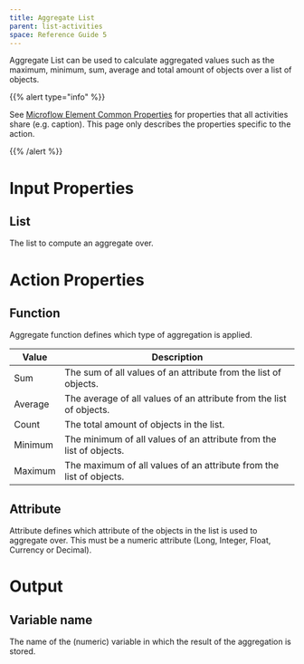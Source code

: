 ```yaml
---
title: Aggregate List
parent: list-activities
space: Reference Guide 5
---
```


Aggregate List can be used to calculate aggregated values such as the maximum, minimum, sum, average and total amount of objects over a list of objects.

{{% alert type="info" %}}

See [Microflow Element Common Properties](microflow-element-common-properties) for properties that all activities share (e.g. caption). This page only describes the properties specific to the action.

{{% /alert %}}

# Input Properties

## List

The list to compute an aggregate over.

# Action Properties

## Function

Aggregate function defines which type of aggregation is applied.

Value   | Description
------- | -------------------------------------------------------------------
Sum     | The sum of all values of an attribute from the list of objects.
Average | The average of all values of an attribute from the list of objects.
Count   | The total amount of objects in the list.
Minimum | The minimum of all values of an attribute from the list of objects.
Maximum | The maximum of all values of an attribute from the list of objects.

## Attribute

Attribute defines which attribute of the objects in the list is used to aggregate over. This must be a numeric attribute (Long, Integer, Float, Currency or Decimal).

# Output

## Variable name

The name of the (numeric) variable in which the result of the aggregation is stored.
